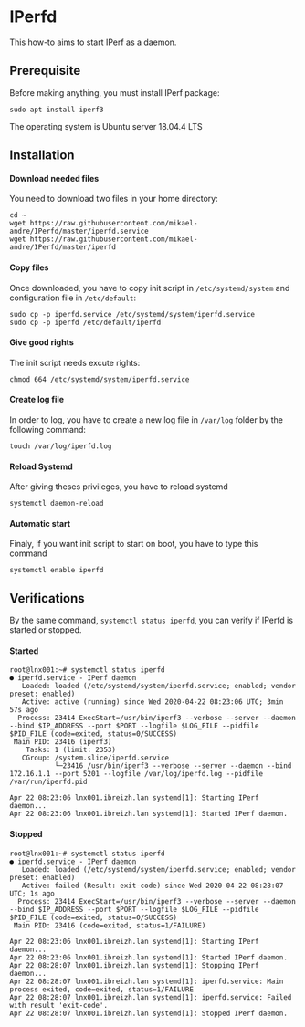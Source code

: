 # IPerfd
This how-to aims to start IPerf as a daemon.
## Prerequisite
Before making anything, you must install IPerf package:
```
sudo apt install iperf3
```

The operating system is Ubuntu server 18.04.4 LTS
## Installation
#### Download needed files
You need to download two files in your home directory:
```
cd ~
wget https://raw.githubusercontent.com/mikael-andre/IPerfd/master/iperfd.service
wget https://raw.githubusercontent.com/mikael-andre/IPerfd/master/iperfd
```
#### Copy files
Once downloaded, you have to copy init script in `/etc/systemd/system` and configuration file in `/etc/default`:
```
sudo cp -p iperfd.service /etc/systemd/system/iperfd.service
sudo cp -p iperfd /etc/default/iperfd
```
#### Give good rights
The init script needs excute rights:
```
chmod 664 /etc/systemd/system/iperfd.service 
```
#### Create log file
In order to log, you have to create a new log file in `/var/log` folder by the following command:
```
touch /var/log/iperfd.log
```
#### Reload Systemd
After giving theses privileges, you have to reload systemd
```
systemctl daemon-reload
```
#### Automatic start
Finaly, if you want init script to start on boot, you have to type this command
```
systemctl enable iperfd
```
## Verifications
By the same command, `systemctl status iperfd`, you can verify if IPerfd is started or stopped.
#### Started
```
root@lnx001:~# systemctl status iperfd
● iperfd.service - IPerf daemon
   Loaded: loaded (/etc/systemd/system/iperfd.service; enabled; vendor preset: enabled)
   Active: active (running) since Wed 2020-04-22 08:23:06 UTC; 3min 57s ago
  Process: 23414 ExecStart=/usr/bin/iperf3 --verbose --server --daemon --bind $IP_ADDRESS --port $PORT --logfile $LOG_FILE --pidfile $PID_FILE (code=exited, status=0/SUCCESS)
 Main PID: 23416 (iperf3)
    Tasks: 1 (limit: 2353)
   CGroup: /system.slice/iperfd.service
           └─23416 /usr/bin/iperf3 --verbose --server --daemon --bind 172.16.1.1 --port 5201 --logfile /var/log/iperfd.log --pidfile /var/run/iperfd.pid

Apr 22 08:23:06 lnx001.ibreizh.lan systemd[1]: Starting IPerf daemon...
Apr 22 08:23:06 lnx001.ibreizh.lan systemd[1]: Started IPerf daemon.
```
#### Stopped
```
root@lnx001:~# systemctl status iperfd
● iperfd.service - IPerf daemon
   Loaded: loaded (/etc/systemd/system/iperfd.service; enabled; vendor preset: enabled)
   Active: failed (Result: exit-code) since Wed 2020-04-22 08:28:07 UTC; 1s ago
  Process: 23414 ExecStart=/usr/bin/iperf3 --verbose --server --daemon --bind $IP_ADDRESS --port $PORT --logfile $LOG_FILE --pidfile $PID_FILE (code=exited, status=0/SUCCESS)
 Main PID: 23416 (code=exited, status=1/FAILURE)

Apr 22 08:23:06 lnx001.ibreizh.lan systemd[1]: Starting IPerf daemon...
Apr 22 08:23:06 lnx001.ibreizh.lan systemd[1]: Started IPerf daemon.
Apr 22 08:28:07 lnx001.ibreizh.lan systemd[1]: Stopping IPerf daemon...
Apr 22 08:28:07 lnx001.ibreizh.lan systemd[1]: iperfd.service: Main process exited, code=exited, status=1/FAILURE
Apr 22 08:28:07 lnx001.ibreizh.lan systemd[1]: iperfd.service: Failed with result 'exit-code'.
Apr 22 08:28:07 lnx001.ibreizh.lan systemd[1]: Stopped IPerf daemon.
```
